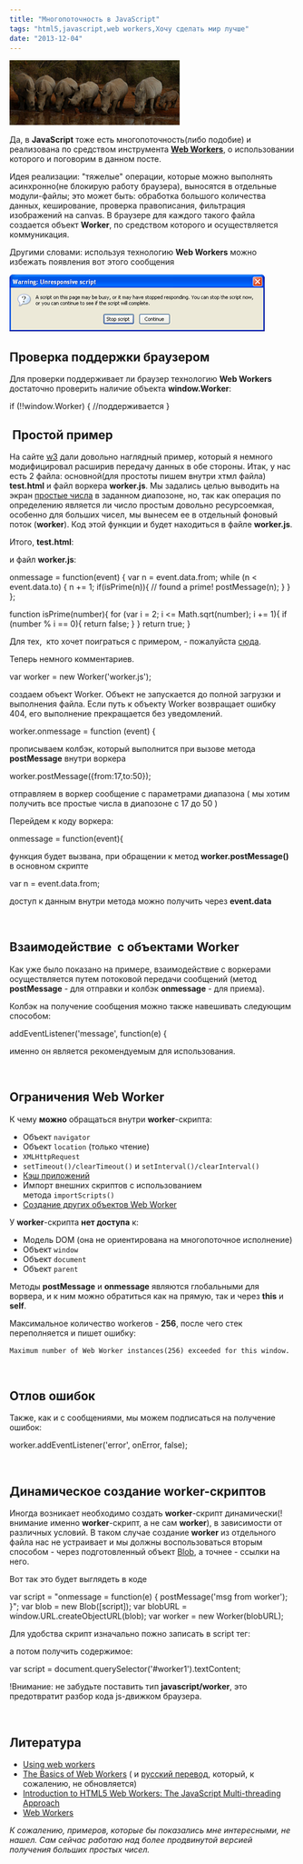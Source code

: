 ```yaml
---
title: "Многопоточность в JavaScript"
tags: "html5,javascript,web workers,Хочу сделать мир лучше"
date: "2013-12-04"
---
```


![](images/crash-of-rhino-300x114.png "crash-of-rhino")

Да, в **JavaScript** тоже есть многопоточность(либо подобие) и реализована по средством инструмента **[Web Workers](https://www.w3.org/TR/workers/ "w3")**, о использовании которого и поговорим в данном посте.

Идея реализации: "тяжелые" операции, которые можно выполнять асинхронно(не блокирую работу браузера), выносятся в отдельные модули-файлы; это может быть: обработка большого количества данных, кеширование, проверка правописания, фильтрация изображений на canvas. В браузере для каждого такого файла создается объект **Worker**, по средством которого и осуществляется коммуникация.

Другими словами: используя технологию **Web Workers** можно избежать появления вот этого сообщения

![](images/unresponsive_script1.gif "unresponsive_script")

## Проверка поддержки браузером

Для проверки поддерживает ли браузер технологию **Web Workers** достаточно проверить наличие объекта **window.Worker**:

if (!!window.Worker)
{
    //поддерживается
}

##  Простой пример

На сайте [w3](https://www.w3.org/TR/workers/) дали довольно наглядный пример, который я немного модифицировал расширив передачу данных в обе стороны. Итак, у нас есть 2 файла: основной(для простоты пишем внутри хтмл файла) **test.html** и файл воркера **worker.js**. Мы задались целью выводить на экран [простые числа](https://ru.wikipedia.org/wiki/%D0%9F%D1%80%D0%BE%D1%81%D1%82%D0%BE%D0%B5_%D1%87%D0%B8%D1%81%D0%BB%D0%BE) в заданном диапозоне, но, так как операция по определению является ли число простым довольно ресурсоемкая, особенно для больших чисел, мы вынесем ее в отдельный фоновый поток (**worker**). Код этой функции и будет находиться в файле **worker.js**.

Итого, **test.html**:

<!DOCTYPE HTML>
<html>
<body>
<output id="result"></output>
<script>
    var worker = new Worker('worker.js');
    worker.onmessage = function (event) {
        document.getElementById('result').textContent += ', ' + event.data;
    };
    worker.postMessage({from:17,to:50});
</script>
</body>
</html>

и файл **worker.js**:

onmessage = function(event)
{
    var n = event.data.from;
    while (n < event.data.to) {
        n += 1;
        if(isPrime(n)){
            // found a prime!
            postMessage(n);
        }
    }
};

function isPrime(number){
    for (var i = 2; i <= Math.sqrt(number); i += 1){
        if (number % i == 0){
            return false;
        }
    }
    return true;
}

Для тех,  кто хочет поиграться с примером, - пожалуйста [сюда](https://learn.javascript.ru/play/DJ8n1b).

Теперь немного комментариев.

var worker = new Worker('worker.js');

создаем объект Worker. Объект не запускается до полной загрузки и выполнения файла. Если путь к объекту Worker возвращает ошибку 404, его выполнение прекращается без уведомлений.

worker.onmessage = function (event) {

прописываем колбэк, который выполнится при вызове метода **postMessage** внутри воркера

worker.postMessage({from:17,to:50});

отправляем в воркер сообщение с параметрами диапазона ( мы хотим получить все простые числа в диапозоне с 17 до 50 )

Перейдем к коду воркера:

onmessage = function(event){

функция будет вызвана, при обращении к метод **worker.postMessage()** в основном скрипте

 var n = event.data.from;

доступ к данным внутри метода можно получить через **event.data**

 

## Взаимодействие  с объектами Worker

Как уже было показано на примере, взаимодействие с воркерами осуществляется путем потоковой передачи сообщений (метод **postMessage** - для отправки и колбэк **onmessage** - для приема).

Колбэк на получение сообщения можно также навешивать следующим способом:

addEventListener('message', function(e) {

именно он является рекомендуемым для использования.

 

## Ограничения Web Worker

К чему **можно** обращаться внутри **worker**\-скрипта:

- Объект `navigator`
- Объект `location` (только чтение)
- `XMLHttpRequest`
- `setTimeout()/clearTimeout()` и `setInterval()/clearInterval()`
- [Кэш приложений](https://www.html5rocks.com/tutorials/appcache/beginner/)
- Импорт внешних скриптов с использованием метода `importScripts()`
- [Создание других объектов Web Worker](https://www.html5rocks.com/ru/tutorials/workers/basics/#toc-enviornment-subworkers)

У **worker**\-скрипта **нет доступа** к:

- Модель DOM (она не ориентирована на многопоточное исполнение)
- Объект `window`
- Объект `document`
- Объект `parent`

Методы **postMessage** и **onmessage** являются глобальными для ворвера, и к ним можно обратиться как на прямую, так и через **this** и **self**.

Максимальное количество workerов - **256**, после чего стек переполняется и пишет ошибку:

```
Maximum number of Web Worker instances(256) exceeded for this window.
```

 

## Отлов ошибок

Также, как и с сообщениями, мы можем подписаться на получение ошибок:

 worker.addEventListener('error', onError, false);

 

## Динамическое создание worker-скриптов

Иногда возникает необходимо создать **worker**\-скрипт динамически(!внимание именно **worker**\-скрипт, а не сам **worker**), в зависимости от различных условий. В таком случае создание **worker** из отдельного файла нас не устраивает и мы должны воспользоваться вторым способом - через подготовленный объект [Blob](https://dev.w3.org/2009/dap/file-system/file-writer.html#the-blobbuilder-interface), а точнее - ссылки на него.

Вот так это будет выглядеть в коде

var script = "onmessage = function(e) { postMessage('msg from worker'); }";
var blob = new Blob(\[script\]);
var blobURL = window.URL.createObjectURL(blob);
var worker = new Worker(blobURL);

Для удобства скрипт изначально пожно записать в script тег:

<script id="worker1" type="javascript/worker">
    //...код вашего воркера
</script>

а потом получить содержимое:

var script = document.querySelector('#worker1').textContent;

!Внимание: не забудьте поставить тип **javascript/worker**, это предотвратит разбор кода js-движком браузера.

 

## Литература

- [Using web workers](https://developer.mozilla.org/en-US/docs/Web/Guide/Performance/Using_web_workers "MDN")
- [The Basics of Web Workers](https://www.html5rocks.com/en/tutorials/workers/basics/) ( и [русский перевод](https://www.html5rocks.com/ru/tutorials/workers/basics/), который, к сожалению, не обновляется)
- [Introduction to HTML5 Web Workers: The JavaScript Multi-threading Approach](https://msdn.microsoft.com/en-us/hh549259.aspx "msdn")
- [Web Workers](https://msdn.microsoft.com/en-us/library/ie/hh673568(v=vs.85).aspx "Internet Explorer Dev Center") 

_К сожалению, примеров, которые бы показались мне интересными, не нашел. Сам сейчас работаю над более продвинутой версией получения больших простых чисел._

